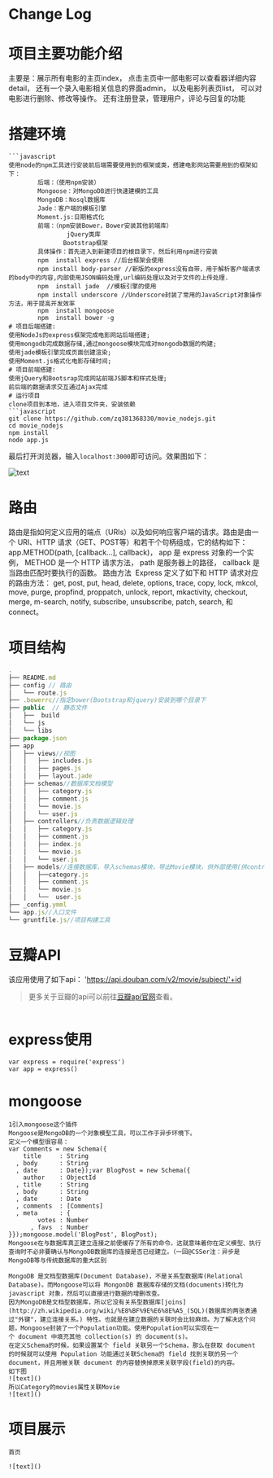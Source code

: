 # Change Log
# 项目主要功能介绍

主要是：展示所有电影的主页index，
点击主页中一部电影可以查看器详细内容detail，
还有一个录入电影相关信息的界面admin，
以及电影列表页list，
可以对电影进行删除、修改等操作。
还有注册登录，管理用户，评论与回复的功能
# 搭建环境
```
```javascript
使用node的npm工具进行安装前后端需要使用到的框架或类，搭建电影网站需要用到的框架如下：
        后端：（使用npm安装）
        Mongoose：对MongoDB进行快速建模的工具
        MongoDB：Nosql数据库
        Jade：客户端的模板引擎
        Moment.js:日期格式化
        前端：（npm安装Bower，Bower安装其他前端库）
                jQuery类库
               Bootstrap框架
        具体操作：首先进入到新建项目的根目录下，然后利用npm进行安装
        npm  install express //后台框架会使用
        npm install body-parser //新版的express没有自带，用于解析客户端请求的body中的内容,内部使用JSON编码处理,url编码处理以及对于文件的上传处理.
        npm  install jade  //模板引擎的使用
        npm install underscore //Underscore封装了常用的JavaScript对象操作方法，用于提高开发效率
        npm  install mongoose
        npm  install bower -g
# 项目后端搭建:
使用NodeJs的express框架完成电影网站后端搭建;
使用mongodb完成数据存储,通过mongoose模块完成对mongodb数据的构建;
使用jade模板引擎完成页面创建渲染;
使用Moment.js格式化电影存储时间;
# 项目前端搭建:
使用jQuery和Bootsrap完成网站前端JS脚本和样式处理;
前后端的数据请求交互通过Ajax完成
# 运行项目
clone项目到本地，进入项目文件夹，安装依赖
```javascript
git clone https://github.com/zq381368330/movie_nodejs.git
cd movie_nodejs
npm install
node app.js
```

最后打开浏览器，输入`localhost:3000`即可访问。效果图如下：

![text]()



# 路由
路由是指如何定义应用的端点（URIs）以及如何响应客户端的请求。路由是由一个 URI、HTTP 请求（GET、POST等）和若干个句柄组成，它的结构如下： app.METHOD(path, [callback…], callback)， app 是 express 对象的一个实例， METHOD 是一个 HTTP 请求方法， path 是服务器上的路径， callback 是当路由匹配时要执行的函数。
路由方法 
Express 定义了如下和 HTTP 请求对应的路由方法： get, post, put, head, delete, options, trace, copy, lock, mkcol, move, purge, propfind, proppatch, unlock, report, mkactivity, checkout, merge, m-search, notify, subscribe, unsubscribe, patch, search, 和 connect。


# 项目结构
```javascript
.
├── README.md
├── config // 路由
│   └── route.js
├── .bowerrc//指定bower(Bootstrap和jquery)安装到哪个目录下
├── public  // 静态文件
│   ├──  build
│   └── js
│   └── libs
├── package.json
├── app
│   ├── views//视图
│   │   ├── includes.js
│   │   ├── pages.js
│   │   ├── layout.jade
│   ├── schemas//数据库文档模型
│   │   ├── category.js
│   │   ├── comment.js
│   │   └── movie.js
│   │   └── user.js
│   ├── controllers//负责数据逻辑处理
│   │   ├── category.js
│   │   ├── comment.js
│   │   ├── index.js
│   │   └── movie.js
│   │   └── user.js
│   ├── models//连接数据库，导入schemas模块，导出Movie模块，供外部使用(供controler使用)
│   │   ├──category.js
│   │   ├── comment.js
│   │   └── movie.js
│   │   └──  user.js
├── _config.ymml
└── app.js//入口文件
└── gruntfile.js//项目构建工具
```



# 豆瓣API
该应用使用了如下api：
'https://api.douban.com/v2/movie/subject/'+id

>更多关于豆瓣的api可以前往[豆瓣api官网](https://developers.douban.com/wiki/?title=guide)查看。

```javascript

```
# express使用

```
var express = require('express')
var app = express()
```

# mongoose
```
1引入mongoose这个插件
Mongoose是MongoDB的一个对象模型工具，可以工作于异步环境下。
定义一个模型很容易：
var Comments = new Schema({
    title     : String
  , body      : String
  , date      : Date});var BlogPost = new Schema({
    author    : ObjectId
  , title     : String
  , body      : String
  , date      : Date
  , comments  : [Comments]
  , meta      : {
        votes : Number
      , favs  : Number
}});mongoose.model('BlogPost', BlogPost);
Mongoose在与数据库真正建立连接之前便缓存了所有的命令，这就意味着你在定义模型、执行查询时不必非要确认与MongoDB数据库的连接是否已经建立。（一回@CSSer注：异步是MongoDB等与传统数据库的重大区别

MongoDB 是文档型数据库(Document Database)，不是关系型数据库(Relational Database)。而Mongoose可以将 MongonDB 数据库存储的文档(documents)转化为 javascript 对象，然后可以直接进行数据的增删改查。
因为MongoDB是文档型数据库，所以它没有关系型数据库[joins](http://zh.wikipedia.org/wiki/%E8%BF%9E%E6%8E%A5_(SQL)(数据库的两张表通过"外键"，建立连接关系。) 特性。也就是在建立数据的关联时会比较麻烦。为了解决这个问题，Mongoose封装了一个Population功能。使用Population可以实现在一个 document 中填充其他 collection(s) 的 document(s)。
在定义Schema的时候，如果设置某个 field 关联另一个Schema，那么在获取 document 的时候就可以使用 Population 功能通过关联Schema的 field 找到关联的另一个 document，并且用被关联 document 的内容替换掉原来关联字段(field)的内容。
如下图
![text]()
所以Category的movies属性关联Movie
![text]()
```
# 项目展示

```
首页

![text]()
```





